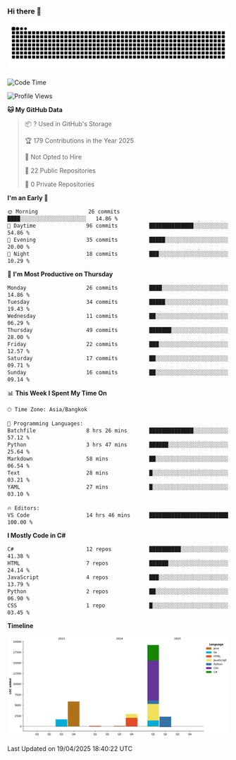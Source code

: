 ### Hi there 👋

<!--
**kevlog/kevlog** is a ✨ _special_ ✨ repository because its `README.md` (this file) appears on your GitHub profile.

Here are some ideas to get you started:

- 🔭 I’m currently working on ...
- 🌱 I’m currently learning ...
- 👯 I’m looking to collaborate on ...
- 🤔 I’m looking for help with ...
- 💬 Ask me about ...
- 📫 How to reach me: ...
- 😄 Pronouns: ...
- ⚡ Fun fact: ...
-->

<picture>
  <source media="(prefers-color-scheme: dark)" srcset="https://raw.githubusercontent.com/kevlog/kevlog/output/github-contribution-grid-snake-dark.svg">
  <source media="(prefers-color-scheme: light)" srcset="https://raw.githubusercontent.com/kevlog/kevlog/output/github-contribution-grid-snake.svg">
  <img alt="github contribution grid snake animation" src="https://raw.githubusercontent.com/kevlog/kevlog/output/github-contribution-grid-snake-dark.svg">
</picture>

<!--START_SECTION:waka-->
![Code Time](http://img.shields.io/badge/Code%20Time-42%20hrs%2024%20mins-blue)

![Profile Views](http://img.shields.io/badge/Profile%20Views-25-blue)

**🐱 My GitHub Data** 

> 📦 ? Used in GitHub's Storage 
 > 
> 🏆 179 Contributions in the Year 2025
 > 
> 🚫 Not Opted to Hire
 > 
> 📜 22 Public Repositories 
 > 
> 🔑 0 Private Repositories 
 > 
**I'm an Early 🐤** 

```text
🌞 Morning                26 commits          ████░░░░░░░░░░░░░░░░░░░░░   14.86 % 
🌆 Daytime                96 commits          ██████████████░░░░░░░░░░░   54.86 % 
🌃 Evening                35 commits          █████░░░░░░░░░░░░░░░░░░░░   20.00 % 
🌙 Night                  18 commits          ███░░░░░░░░░░░░░░░░░░░░░░   10.29 % 
```
📅 **I'm Most Productive on Thursday** 

```text
Monday                   26 commits          ████░░░░░░░░░░░░░░░░░░░░░   14.86 % 
Tuesday                  34 commits          █████░░░░░░░░░░░░░░░░░░░░   19.43 % 
Wednesday                11 commits          ██░░░░░░░░░░░░░░░░░░░░░░░   06.29 % 
Thursday                 49 commits          ███████░░░░░░░░░░░░░░░░░░   28.00 % 
Friday                   22 commits          ███░░░░░░░░░░░░░░░░░░░░░░   12.57 % 
Saturday                 17 commits          ██░░░░░░░░░░░░░░░░░░░░░░░   09.71 % 
Sunday                   16 commits          ██░░░░░░░░░░░░░░░░░░░░░░░   09.14 % 
```


📊 **This Week I Spent My Time On** 

```text
🕑︎ Time Zone: Asia/Bangkok

💬 Programming Languages: 
Batchfile                8 hrs 26 mins       ██████████████░░░░░░░░░░░   57.12 % 
Python                   3 hrs 47 mins       ██████░░░░░░░░░░░░░░░░░░░   25.64 % 
Markdown                 58 mins             ██░░░░░░░░░░░░░░░░░░░░░░░   06.54 % 
Text                     28 mins             █░░░░░░░░░░░░░░░░░░░░░░░░   03.21 % 
YAML                     27 mins             █░░░░░░░░░░░░░░░░░░░░░░░░   03.10 % 

🔥 Editors: 
VS Code                  14 hrs 46 mins      █████████████████████████   100.00 % 
```

**I Mostly Code in C#** 

```text
C#                       12 repos            ██████████░░░░░░░░░░░░░░░   41.38 % 
HTML                     7 repos             ██████░░░░░░░░░░░░░░░░░░░   24.14 % 
JavaScript               4 repos             ███░░░░░░░░░░░░░░░░░░░░░░   13.79 % 
Python                   2 repos             ██░░░░░░░░░░░░░░░░░░░░░░░   06.90 % 
CSS                      1 repo              █░░░░░░░░░░░░░░░░░░░░░░░░   03.45 % 
```



**Timeline**

![Lines of Code chart](https://raw.githubusercontent.com/kevlog/kevlog/main/assets/bar_graph.png)


 Last Updated on 19/04/2025 18:40:22 UTC
<!--END_SECTION:waka-->
